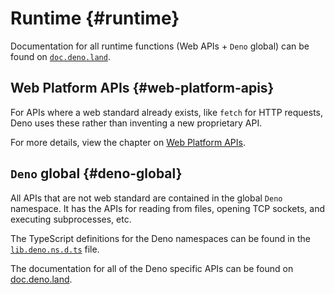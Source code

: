 # Runtime {#runtime}

Documentation for all runtime functions (Web APIs + `Deno` global) can be found
on
[`doc.deno.land`](https://doc.deno.land/https/github.com/denoland/deno/releases/latest/download/lib.deno.d.ts).

## Web Platform APIs {#web-platform-apis}

For APIs where a web standard already exists, like `fetch` for HTTP requests,
Deno uses these rather than inventing a new proprietary API.

For more details, view the chapter on
[Web Platform APIs](./runtime/web_platform_apis.md).

## `Deno` global {#deno-global}

All APIs that are not web standard are contained in the global `Deno` namespace.
It has the APIs for reading from files, opening TCP sockets, and executing
subprocesses, etc.

The TypeScript definitions for the Deno namespaces can be found in the
[`lib.deno.ns.d.ts`](https://github.com/denoland/deno/blob/$CLI_VERSION/cli/dts/lib.deno.ns.d.ts)
file.

The documentation for all of the Deno specific APIs can be found on
[doc.deno.land](https://doc.deno.land/https/raw.githubusercontent.com/denoland/deno/master/cli/dts/lib.deno.ns.d.ts).
